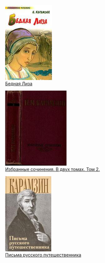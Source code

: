 ![](Бедная%20Лиза.jpg)  
[Бедная Лиза](Бедная%20Лиза)

![](Избранные%20сочинения.%20В%20двух%20томах.%20Том%202..jpg)  
[Избранные сочинения. В двух томах. Том 2.](Избранные%20сочинения.%20В%20двух%20томах.%20Том%202.)

![](Письма%20русского%20путешественника.jpg)  
[Письма русского путешественника](Письма%20русского%20путешественника)
